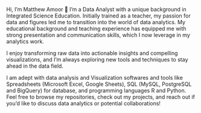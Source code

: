 Hi, I’m Matthew Amoor 👋
I’m a Data Analyst with a unique background in Integrated Science Education. Initially trained as a teacher, my passion for data and figures led me to transition into the world of data analytics. My educational background and teaching experience has equipped me with strong presentation and communication skills, which I now leverage in my analytics work.

I enjoy transforming raw data into actionable insights and compelling visualizations, and I’m always exploring new tools and techniques to stay ahead in the data field.

I am adept with data analysis and Visualization softwares and tools like Spreadsheets (Microsoft Excel, Google Sheets), SQL (MySQL, PostgreSQL and BigQuery) for database, and programming languages R and Python. 
Feel free to browse my repositories, check out my projects, and reach out if you’d like to discuss data analytics or potential collaborations!

<!---
Elmatthews/Elmatthews is a ✨ special ✨ repository because its `README.md` (this file) appears on your GitHub profile.
You can click the Preview link to take a look at your changes.
--->
